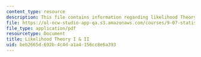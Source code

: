```yaml
---
content_type: resource
description: This file contains information regarding likelihood Theory I & II.
file: https://ol-ocw-studio-app-qa.s3.amazonaws.com/courses/9-07-statistics-for-brain-and-cognitive-science-fall-2016/beb2665d692b4c4da1a4156cc8e6a393_MIT9_07F16_lec9.pdf
file_type: application/pdf
resourcetype: Document
title: Likelihood Theory I & II
uid: beb2665d-692b-4c4d-a1a4-156cc8e6a393
---
```

